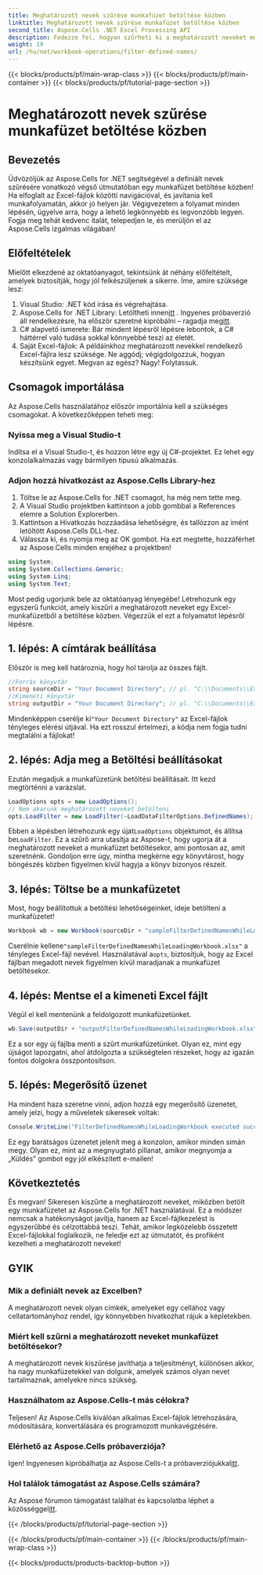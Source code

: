 ```yaml
---
title: Meghatározott nevek szűrése munkafüzet betöltése közben
linktitle: Meghatározott nevek szűrése munkafüzet betöltése közben
second_title: Aspose.Cells .NET Excel Processing API
description: Fedezze fel, hogyan szűrheti ki a meghatározott neveket munkafüzet betöltésekor az Aspose.Cells for .NET segítségével. Útmutató lépésről lépésre az Excel kezelésének javításához.
weight: 19
url: /hu/net/workbook-operations/filter-defined-names/
---
```


{{< blocks/products/pf/main-wrap-class >}}
{{< blocks/products/pf/main-container >}}
{{< blocks/products/pf/tutorial-page-section >}}

# Meghatározott nevek szűrése munkafüzet betöltése közben

## Bevezetés
Üdvözöljük az Aspose.Cells for .NET segítségével a definiált nevek szűrésére vonatkozó végső útmutatóban egy munkafüzet betöltése közben! Ha elfoglalt az Excel-fájlok közötti navigációval, és javítania kell munkafolyamatán, akkor jó helyen jár. Végigvezetem a folyamat minden lépésén, ügyelve arra, hogy a lehető legkönnyebb és legvonzóbb legyen. Fogja meg tehát kedvenc italát, telepedjen le, és merüljön el az Aspose.Cells izgalmas világában!
## Előfeltételek
Mielőtt elkezdené az oktatóanyagot, tekintsünk át néhány előfeltételt, amelyek biztosítják, hogy jól felkészüljenek a sikerre. Íme, amire szüksége lesz:
1. Visual Studio: .NET kód írása és végrehajtása.
2.  Aspose.Cells for .NET Library: Letöltheti innen[itt](https://releases.aspose.com/cells/net/) . Ingyenes próbaverzió áll rendelkezésre, ha először szeretné kipróbálni – ragadja meg[itt](https://releases.aspose.com/).
3. C# alapvető ismerete: Bár mindent lépésről lépésre lebontok, a C# háttérrel való tudása sokkal könnyebbé teszi az életét.
4. Saját Excel-fájlok: A példáinkhoz meghatározott nevekkel rendelkező Excel-fájlra lesz szüksége. Ne aggódj; végigdolgozzuk, hogyan készítsünk egyet.
Megvan az egész? Nagy! Folytassuk.
## Csomagok importálása
Az Aspose.Cells használatához először importálnia kell a szükséges csomagokat. A következőképpen teheti meg:
### Nyissa meg a Visual Studio-t
Indítsa el a Visual Studio-t, és hozzon létre egy új C#-projektet. Ez lehet egy konzolalkalmazás vagy bármilyen típusú alkalmazás.
### Adjon hozzá hivatkozást az Aspose.Cells Library-hez
1. Töltse le az Aspose.Cells for .NET csomagot, ha még nem tette meg.
2. A Visual Studio projektben kattintson a jobb gombbal a References elemre a Solution Explorerben.
3. Kattintson a Hivatkozás hozzáadása lehetőségre, és tallózzon az imént letöltött Aspose.Cells DLL-hez.
4. Válassza ki, és nyomja meg az OK gombot.
Ha ezt megtette, hozzáférhet az Aspose.Cells minden erejéhez a projektben!
```csharp
using System;
using System.Collections.Generic;
using System.Linq;
using System.Text;
```
Most pedig ugorjunk bele az oktatóanyag lényegébe! Létrehozunk egy egyszerű funkciót, amely kiszűri a meghatározott neveket egy Excel-munkafüzetből a betöltése közben. Végezzük el ezt a folyamatot lépésről lépésre.
## 1. lépés: A címtárak beállítása
Először is meg kell határoznia, hogy hol tárolja az összes fájlt.
```csharp
//Forrás könyvtár
string sourceDir = "Your Document Directory"; // pl. "C:\\Documents\\ExcelFiles\\"
//Kimeneti könyvtár
string outputDir = "Your Document Directory"; // pl. "C:\\Documents\\ExcelFiles\\Output\\"
```
 Mindenképpen cserélje ki`"Your Document Directory"` az Excel-fájlok tényleges elérési útjával. Ha ezt rosszul értelmezi, a kódja nem fogja tudni megtalálni a fájlokat!
## 2. lépés: Adja meg a Betöltési beállításokat
Ezután megadjuk a munkafüzetünk betöltési beállításait. Itt kezd megtörténni a varázslat.
```csharp
LoadOptions opts = new LoadOptions();
// Nem akarunk meghatározott neveket betölteni
opts.LoadFilter = new LoadFilter(~LoadDataFilterOptions.DefinedNames);
```
 Ebben a lépésben létrehozunk egy újat`LoadOptions` objektumot, és állítsa be`LoadFilter`. Ez a szűrő arra utasítja az Aspose-t, hogy ugorja át a meghatározott neveket a munkafüzet betöltésekor, ami pontosan az, amit szeretnénk. Gondoljon erre úgy, mintha megkérne egy könyvtárost, hogy böngészés közben figyelmen kívül hagyja a könyv bizonyos részeit.
## 3. lépés: Töltse be a munkafüzetet
Most, hogy beállítottuk a betöltési lehetőségeinket, ideje betölteni a munkafüzetet!
```csharp
Workbook wb = new Workbook(sourceDir + "sampleFilterDefinedNamesWhileLoadingWorkbook.xlsx", opts);
```
 Cserélnie kellene`"sampleFilterDefinedNamesWhileLoadingWorkbook.xlsx"` a tényleges Excel-fájl nevével. Használatával a`opts`, biztosítjuk, hogy az Excel fájlban megadott nevek figyelmen kívül maradjanak a munkafüzet betöltésekor.
## 4. lépés: Mentse el a kimeneti Excel fájlt
Végül el kell mentenünk a feldolgozott munkafüzetünket.
```csharp
wb.Save(outputDir + "outputFilterDefinedNamesWhileLoadingWorkbook.xlsx");
```
Ez a sor egy új fájlba menti a szűrt munkafüzetünket. Olyan ez, mint egy újságot lapozgatni, ahol átdolgozta a szükségtelen részeket, hogy az igazán fontos dolgokra összpontosítson.
## 5. lépés: Megerősítő üzenet
Ha mindent haza szeretne vinni, adjon hozzá egy megerősítő üzenetet, amely jelzi, hogy a műveletek sikeresek voltak:
```csharp
Console.WriteLine("FilterDefinedNamesWhileLoadingWorkbook executed successfully.");
```
Ez egy barátságos üzenetet jelenít meg a konzolon, amikor minden simán megy. Olyan ez, mint az a megnyugtató pillanat, amikor megnyomja a „Küldés” gombot egy jól elkészített e-mailen!
## Következtetés
És megvan! Sikeresen kiszűrte a meghatározott neveket, miközben betölt egy munkafüzetet az Aspose.Cells for .NET használatával. Ez a módszer nemcsak a hatékonyságot javítja, hanem az Excel-fájlkezelést is egyszerűbbé és célzottabbá teszi. Tehát, amikor legközelebb összetett Excel-fájlokkal foglalkozik, ne feledje ezt az útmutatót, és profiként kezelheti a meghatározott neveket!
## GYIK
### Mik a definiált nevek az Excelben?  
A meghatározott nevek olyan címkék, amelyeket egy cellához vagy cellatartományhoz rendel, így könnyebben hivatkozhat rájuk a képletekben.
### Miért kell szűrni a meghatározott neveket munkafüzet betöltésekor?  
A meghatározott nevek kiszűrése javíthatja a teljesítményt, különösen akkor, ha nagy munkafüzetekkel van dolgunk, amelyek számos olyan nevet tartalmaznak, amelyekre nincs szükség.
### Használhatom az Aspose.Cells-t más célokra?  
Teljesen! Az Aspose.Cells kiválóan alkalmas Excel-fájlok létrehozására, módosítására, konvertálására és programozott munkavégzésére.
### Elérhető az Aspose.Cells próbaverziója?  
 Igen! Ingyenesen kipróbálhatja az Aspose.Cells-t a próbaverziójukkal[itt](https://releases.aspose.com/).
### Hol találok támogatást az Aspose.Cells számára?  
Az Aspose fórumon támogatást találhat és kapcsolatba léphet a közösséggel[itt](https://forum.aspose.com/c/cells/9).

{{< /blocks/products/pf/tutorial-page-section >}}

{{< /blocks/products/pf/main-container >}}
{{< /blocks/products/pf/main-wrap-class >}}

{{< blocks/products/products-backtop-button >}}

